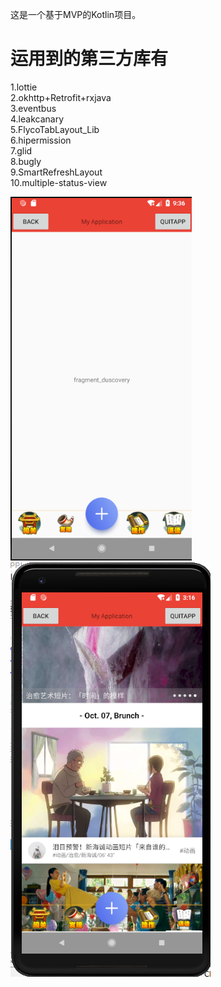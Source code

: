 这是一个基于MVP的Kotlin项目。
# 运用到的第三方库有
1.lottie<br>
2.okhttp+Retrofit+rxjava<br>
3.eventbus<br>
4.leakcanary<br>
5.FlycoTabLayout_Lib<br>
6.hipermission<br>
7.glid<br>
8.bugly<br>
9.SmartRefreshLayout<br>
10.multiple-status-view<br>

![image](https://github.com/krcm110/testKotlin/blob/master/screenshot/one.png)
![image](https://github.com/krcm110/testKotlin/blob/master/screenshot/诵读.png)
